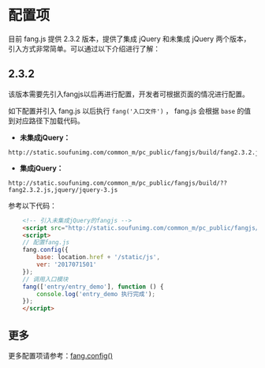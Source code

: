 # 配置项

目前 fang.js 提供 2.3.2 版本，提供了集成 jQuery 和未集成 jQuery 两个版本，引入方式非常简单。可以通过以下介绍进行了解：

## 2.3.2

该版本需要先引入fangjs以后再进行配置，开发者可根据页面的情况进行配置。

如下配置并引入 fang.js 以后执行 `fang('入口文件')` ， fang.js 会根据 `base` 的值到对应路径下加载代码。

* **未集成jQuery：**

```
http://static.soufunimg.com/common_m/pc_public/fangjs/build/fang2.3.2.js
```

* **集成jQuery：**

```
http://static.soufunimg.com/common_m/pc_public/fangjs/build/??fang2.3.2.js,jquery/jquery-3.js
```

参考以下代码：

```html
    <!-- 引入未集成jQuery的fangjs -->
    <script src="http://static.soufunimg.com/common_m/pc_public/fangjs/build/??fang2.3.2.js,jquery/jquery-3.js"></script>
    <script>
    // 配置fang.js
    fang.config({
        base: location.href + '/static/js',
        ver: '2017071501'
    });
    // 调用入口模块
    fang(['entry/entry_demo'], function () {
        console.log('entry_demo 执行完成');
    });
    </script>
```

## 更多

更多配置项请参考：<a href="#/api?id=fangconfigoptions">fang.config()</a>